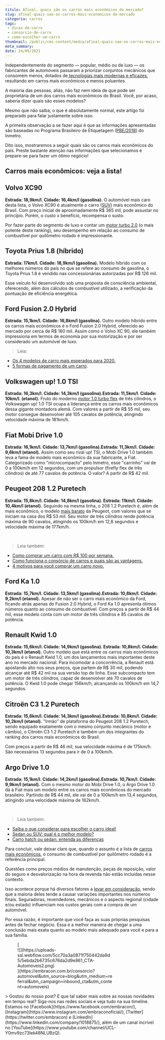 ```yaml
---
titulo: Afinal, quais são os carros mais econômicos do mercado?
slug: afinal-quais-sao-os-carros-mais-economicos-do-mercado
categoria: carros
tags:
 - dicas-de-carro
 - consorcio-de-carro
 - como-escolher-um-carro
thumbnail: /public/cms-content/media/afinal-quais-sao-os-carros-mais-economicos-do-mercado.jpg
meta_summary: 
date: 24/09/2021
---
```

Independentemente do segmento — popular, médio ou de luxo — os fabricantes de automóveis passaram a priorizar conjuntos mecânicos que consomem menos, dotados de[ tecnologias mais modernas e eficazes](https://www.embracon.com.br/blog/carro-manual-ou-automatico-qual-e-a-melhor-opcao), resultando em carros mais econômicos e menos poluentes.

A maioria das pessoas, aliás, não faz nem ideia de que pode ser proprietária de um dos carros mais econômicos do Brasil. Você, por acaso, saberia dizer quais são esses modelos?

Mesmo que não saiba, o que é absolutamente normal, este artigo foi preparado para falar justamente sobre isso.

A primeira observação a se fazer aqui é que as informações apresentadas são baseadas no Programa Brasileiro de Etiquetagem ([PBE/2018](http://www.inmetro.gov.br/consumidor/pbe/veiculos_leves_2018.pdf)) do Inmetro.

Dito isso, mostraremos a seguir quais são os carros mais econômicos do país. Preste bastante atenção nas informações que selecionamos e prepare-se para fazer um ótimo negócio!

Carros mais econômicos: veja a lista!
-------------------------------------

Volvo XC90
----------

**Estrada: 18,9km/l. Cidade: 16,4km/l (gasolina).** O automóvel mais caro desta lista, o Volvo XC90 é atualmente o carro ([SUV](https://www.embracon.com.br/blog/7-dicas-para-escolher-entre-uma-caminhonete-ou-um-suv)) mais econômico do Brasil. Com preço inicial de aproximadamente R$ 365 mil, pode assustar no princípio. Porém, o custo x benefício, recompensa o susto.

Por fazer parte do segmento de luxo e contar um [motor turbo 2.0](https://www.embracon.com.br/blog/entenda-como-funciona-um-carro-com-motor-turbo) (o mais potente deste ranking), seu desempenho em relação ao consumo de combustível por quilômetro rodado é impressionante.

Toyota Prius 1.8 (híbrido)
--------------------------

**Estrada: 17km/l. Cidade: 18,9km/l (gasolina).** Modelo híbrido com os melhores números do país no que se refere ao consumo de gasolina, o Toyota Prius 1.8 é vendido nas concessionárias autorizadas por R$ 126 mil.

Esse veículo foi desenvolvido sob uma proposta de consciência ambiental, oferecendo, além dos cálculos de combustível utilizado, a verificação da pontuação de eficiência energética.

Ford Fusion 2.0 Hybrid
----------------------

**Estrada: 15,1km/l. Cidade: 16,8km/l (gasolina).** Outro modelo híbrido entre os carros mais econômicos é o Ford Fusion 2.0 Hybrid, oferecido ao mercado por cerca de R$ 160 mil. Assim como o Volvo XC 90, ele também impressiona em termos de economia por sua motorização e por ser considerado um automóvel de luxo.

> Leia:

- [Os 4 modelos de carro mais esperados para 2020.](https://www.embracon.com.br/blog/os-4-modelos-de-carro-mais-esperados-para-2020)
- [5 formas de pagamento de um carro](https://www.embracon.com.br/blog/5-formas-de-pagamento-de-um-carro).

Volkswagen up! 1.0 TSI
----------------------

**Estrada: 16,3km/l. Cidade: 14,3km/l (gasolina).Estrada: 11,5km/l. Cidade: 10km/l. (etanol).** Fruto do moderno [motor 1.0 turbo flex](https://www.embracon.com.br/blog/entenda-como-funciona-um-carro-com-motor-turbo) de três cilindros, o Volkswagen up! 1.0 TSI ocupa a liderança entre os carros mais econômicos dessa gigante montadora alemã. Com valores a partir de R$ 55 mil, seu motor consegue desenvolver até 105 cavalos de potência, atingindo velocidade máxima de 181km/h.

Fiat Mobi Drive 1.0
-------------------

**Estrada: 16,1km/l. Cidade: 13,7km/l (gasolina).Estrada: 11,3km/l. Cidade: 9,6km/l (etanol).** Assim como seu rival up! TSI, o Mobi Drive 1.0 também leva a fama de modelo mais econômico da sua fabricante, a Fiat. Categorizado como "microcompacto" pelo Inmetro, esse "carrinho" vai de 0 a 100km/h em 12 segundos, com um propulsor (firefly flex de três cilindros) de até 77 cavalos de potência. O valor? A partir de R$ 42 mil.

Peugeot 208 1.2 Puretech
------------------------

**Estrada: 15,8km/l. Cidade: 14,8km/l (gasolina). Estrada: 11km/l. Cidade: 10,4km/l (etanol).** Seguindo na mesma linha, o 208 1.2 Puretech é, além de mais econômico, o modelo [mais barato](https://www.embracon.com.br/blog/quais-sao-os-11-carros-2018-mais-baratos-do-brasil) da Peugeot, com valores que se iniciam na casa dos R$ 53 mil. Seu motor de três cilindros rende potência máxima de 90 cavalos, atingindo os 100km/h em 12,8 segundos e velocidade máxima de 177km/h.

‍

> Leia também:

- [Como comprar um carro com R$ 100 por semana.](https://www.embracon.com.br/blog/como-comprar-um-carro-com-r-100-00-por-semana)
- [Como funciona o consórcio de carros e quais são as vantagens.](https://www.embracon.com.br/blog/vantagens-consorcio-automovel)
- [4 motivos para você comprar um carro novo.](https://www.embracon.com.br/blog/4-motivos-para-voce-comprar-um-carro-novo)

Ford Ka 1.0
-----------

**Estrada: 15,7km/l. Cidade: 13,5km/l (gasolina).Estrada: 10,8km/l. Cidade: 9,2km/l (etanol).** Apesar de não ser o carro mais econômico da Ford, ficando atrás apenas do Fusion 2.0 Hybrid, o Ford Ka 1.0 apresenta ótimos números quanto ao consumo de combustível. Com preços a partir de R$ 44 mil, esse modelo conta com um motor de três cilindros e 85 cavalos de potência.

Renault Kwid 1.0
----------------

**Estrada: 15,6km/l. Cidade: 14,9km/l (gasolina). Estrada: 10,8km/l. Cidade: 10,3km/l (etanol).** Outro modelo que está entre os carros mais econômicos do país é o Renault Kwid 1.0, um dos lançamentos mais importantes deste ano no mercado nacional. Para incomodar a concorrência, a Renault está apostando alto nos seus preços, que partem de R$ 30 mil, podendo alcançar até R$ 42 mil na sua versão top de linha. Esse subcompacto tem um motor de três cilindros, capaz de desenvolver até 70 cavalos de potência. O Kwid 1.0 pode chegar 156km/h, alcançando os 100km/h em 14,7 segundos.

Citroën C3 1.2 Puretech
-----------------------

**Estrada: 15,6km/l. Cidade: 14,3km/l (gasolina).Estrada: 10,8km/l. Cidade: 10,2km/l (etanol).** "Irmão" de plataforma do Peugeot 208 1.2 Puretech, sendo equipado exatamente com o mesmo conjunto mecânico (motor e câmbio), o Citroën C3 1.2 Puretech é também um dos integrantes do ranking dos carros mais econômicos do Brasil.

Com preços a partir de R$ 46 mil, sua velocidade máxima é de 175km/h. São necessários 13 segundos para ir de 0 a 100km/h.

Argo Drive 1.0
--------------

**Estrada: 15,1km/l. Cidade: 14,2km/l (gasolina).Estrada: 10,7km/l. Cidade: 9,9km/l (etanol).** Com o mesmo motor do Mobi Drive 1.0, o Argo Drive 1.0 dá à Fiat mais um modelo entre os carros mais econômicos do mercado brasileiro. Partindo de R$ 44 mil, ele vai de 0 a 100km/h em 13,4 segundos, atingindo uma velocidade máxima de 162km/h.

‍

> Leia também:

- [Saiba o que considerar para escolher o carro ideal!](https://www.embracon.com.br/blog/saiba-o-que-considerar-para-escolher-o-carro-ideal)
- [Sedan ou SUV: qual é o melhor modelo?](https://www.embracon.com.br/blog/sedan-ou-suv-qual-e-o-melhor-modelo)
- [Carro hatch ou sedan: entenda as diferenças](https://www.embracon.com.br/blog/hatch-ou-sedan-diferencas)

Para concluir, vale deixar claro que, quando o assunto é a lista de [carros mais econômicos](https://www.embracon.com.br/blog/afinal-quais-sao-os-carros-mais-economicos-do-mercado), o consumo de combustível por quilômetro rodado é a referência principal.

Questões como preços médios de manutenção, peças de reposição, valor do seguro e desvalorização na hora da revenda não estão incluídas nesse contexto.

Isso acontece porque há diversos fatores a [levar em consideração](https://www.embracon.com.br/blog/saiba-o-que-considerar-para-escolher-o-carro-ideal), sendo que a maioria deles tende a causar variações importantes nos números finais. Seguradoras, revendedores, mecânicos e o aspecto regional (cidade e/ou estado) influenciam nos custos gerais com a compra de um automóvel.

Por essa razão, é importante que você faça as suas próprias pesquisas antes de fechar negócio. Essa é a melhor maneira de chegar a uma conclusão mais exata quanto ao modelo mais adequado para você e para a sua família.

<figure class="w-richtext-figure-type-image w-richtext-align-center" style="max-width:310px">[<div>![](https://uploads-ssl.webflow.com/5cc70a3a0871f750442da9d5/5ebda2b6735c676da2d9e861_CTA-Automoveis2.png)</div>](https://embracon.com.br/consorcio?automovel&utm_source=blog&utm_medium=referral&utm_campaign=inbound_cta&utm_content=automoveis)</figure>> Gostou do nosso post? E que tal saber mais sobre as nossas novidades em tempo real? Siga-nos nas redes sociais e veja tudo na sua timeline. Estamos no [Facebook](https://www.facebook.com/embracon/), [Instagram](https://www.instagram.com/embraconoficial/), [Twitter](https://twitter.com/embracon) e [LinkedIn](https://www.linkedin.com/company/1018875/), além de um canal incrível no [YouTube](https://www.youtube.com/channel/UCL-Y0mv9zc73Iek48NLUBzQ).

‍

